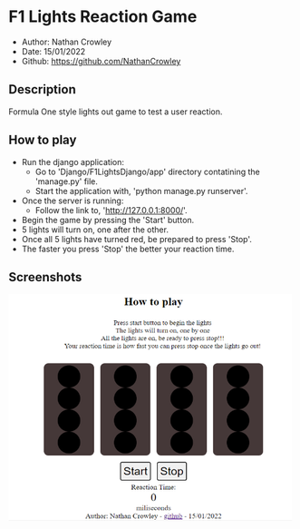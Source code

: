 # F1 Lights Reaction Game
- Author:	Nathan Crowley
- Date:	15/01/2022	
- Github:	https://github.com/NathanCrowley

## Description
Formula One style lights out game to test a user reaction.

## How to play
- Run the django application:
    - Go to 'Django/F1LightsDjango/app' directory contatining the 'manage.py' file.
    - Start the application with, 'python manage.py runserver'.
- Once the server is running:
    - Follow the link to, 'http://127.0.0.1:8000/'.
- Begin the game by pressing the 'Start' button.
- 5 lights will turn on, one after the other.
- Once all 5 lights have turned red, be prepared to press 'Stop'.
- The faster you press 'Stop' the better your reaction time.

## Screenshots
<img src="f1_game_welcomepage.PNG" alt="Homepage for the application" style="height: 400px; width: 500px">

